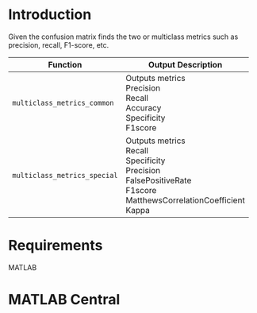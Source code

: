 # Introduction
Given the confusion matrix finds the two or multiclass metrics such as precision, recall, F1-score, etc.

| Function | Output Description |
| --- | --- |
| `multiclass_metrics_common` | Outputs metrics <br> Precision <br> Recall <br> Accuracy <br> Specificity <br> F1score |
| `multiclass_metrics_special` | Outputs metrics <br> Recall <br> Specificity <br> Precision <br> FalsePositiveRate <br> F1score <br> MatthewsCorrelationCoefficient <br> Kappa <br>|


# Requirements
MATLAB <br />


# MATLAB Central




